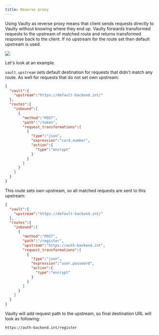 ```yaml
---
title: Reverse proxy
---
```


Using Vaulty as reverse proxy means that client sends requests directly to Vaulty without knowing where they end up. Vaulty forwards transformed requests to the upstream of matched route and returns transformed response back to the client. If no upstream for the route set then default upstream is used.


<img src="/img/reverse.svg"/>

Let's look at an example.

`vault.upstream` sets default destination for requests that didn't match any route. As well for requests that do not set own upstream:

```json
{
  "vault":{
    "upstream":"https://default-backend.int/"
  },
  "routes":{
    "inbound":[
      {
        "method":"POST",
        "path":"/token",
        "request_transformations":[
          {
            "type":"json",
            "expression":"card.number",
            "action":{
              "type":"encrypt"
            }
          }
        ]
      }
    ]
  }
}
```

This route sets own upstream, so all matched requests are sent to this upstream:

```json
{
  "vault":{
    "upstream":"https://default-backend.int/"
  },
  "routes":{
    "inbound":[
      {
        "method":"POST",
        "path":"/register",
        "upstream":"https://auth-backend.int",
        "request_transformations":[
          {
            "type":"json",
            "expression":"user.password",
            "action":{
              "type":"encrypt"
            }
          }
        ]
      }
    ]
  }
}
```

Vaulty will add request path to the upstream, so final destination URL will look as following:

```
https://auth-backend.int/register
```
